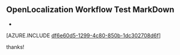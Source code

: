 ## OpenLocalization Workflow Test MarkDown
* 

[AZURE.INCLUDE [df6e60d5-1299-4c80-850b-1dc302708d6f](calleeMd1.md)]

 
thanks!
